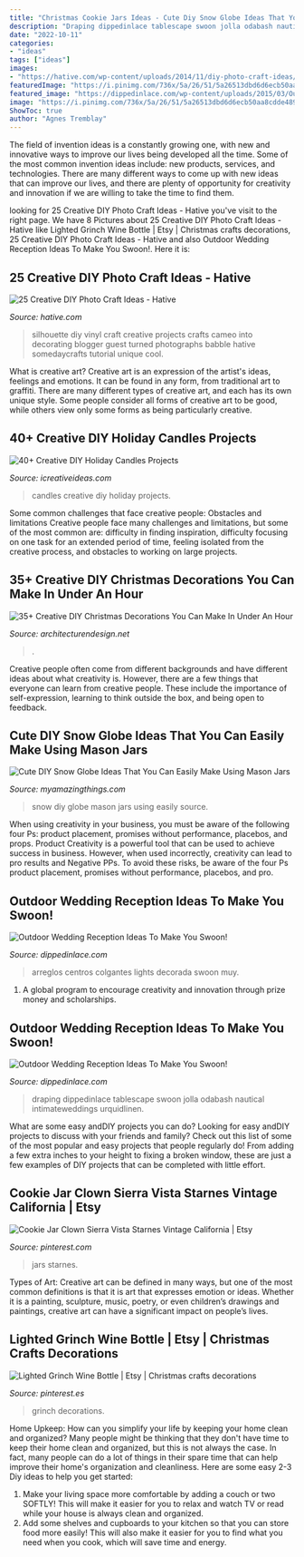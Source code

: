 ```yaml
---
title: "Christmas Cookie Jars Ideas - Cute Diy Snow Globe Ideas That You Can Easily Make Using Mason Jars"
description: "Draping dippedinlace tablescape swoon jolla odabash nautical intimateweddings urquidlinen"
date: "2022-10-11"
categories:
- "ideas"
tags: ["ideas"]
images:
- "https://hative.com/wp-content/uploads/2014/11/diy-photo-craft-ideas/18-diy-photo-craft-ideas.jpg"
featuredImage: "https://i.pinimg.com/736x/5a/26/51/5a26513dbd6d6ecb50aa8cdde489063a.jpg"
featured_image: "https://dippedinlace.com/wp-content/uploads/2015/03/Outdoor-Wedding-Reception-Ideas-14.jpg"
image: "https://i.pinimg.com/736x/5a/26/51/5a26513dbd6d6ecb50aa8cdde489063a.jpg"
ShowToc: true
author: "Agnes Tremblay"
---
```



The field of invention ideas is a constantly growing one, with new and innovative ways to improve our lives being developed all the time. Some of the most common invention ideas include: new products, services, and technologies. There are many different ways to come up with new ideas that can improve our lives, and there are plenty of opportunity for creativity and innovation if we are willing to take the time to find them.

	

		
looking for 25 Creative DIY Photo Craft Ideas - Hative you've visit to the right page. We have 8 Pictures about 25 Creative DIY Photo Craft Ideas - Hative like Lighted Grinch Wine Bottle | Etsy | Christmas crafts decorations, 25 Creative DIY Photo Craft Ideas - Hative and also Outdoor Wedding Reception Ideas To Make You Swoon!. Here it is:
		
    
## 25 Creative DIY Photo Craft Ideas - Hative

<img loading=lazy src="https://hative.com/wp-content/uploads/2014/11/diy-photo-craft-ideas/18-diy-photo-craft-ideas.jpg" onerror="this.onerror=null;this.src='https://tse3.mm.bing.net/th?id=OIP.Ub9w3d82j3XJNWB5e_IndQAAAA&amp;pid=15.1';" alt="25 Creative DIY Photo Craft Ideas - Hative">

_Source: hative.com_

>silhouette diy vinyl craft creative projects crafts cameo into decorating blogger guest turned photographs babble hative somedaycrafts tutorial unique cool. 

	

What is creative art?
Creative art is an expression of the artist's ideas, feelings and emotions. It can be found in any form, from traditional art to graffiti. There are many different types of creative art, and each has its own unique style. Some people consider all forms of creative art to be good, while others view only some forms as being particularly creative.

    
## 40+ Creative DIY Holiday Candles Projects

<img loading=lazy src="https://www.icreativeideas.com/wp-content/uploads/2015/10/candle12.jpg" onerror="this.onerror=null;this.src='https://tse1.mm.bing.net/th?id=OIP.ThEmFlPfQOxBwtzkBdi2NgHaJ3&amp;pid=15.1';" alt="40+ Creative DIY Holiday Candles Projects">

_Source: icreativeideas.com_

>candles creative diy holiday projects. 

	

Some common challenges that face creative people: Obstacles and limitations
Creative people face many challenges and limitations, but some of the most common are: difficulty in finding inspiration, difficulty focusing on one task for an extended period of time, feeling isolated from the creative process, and obstacles to working on large projects.

    
## 35+ Creative DIY Christmas Decorations You Can Make In Under An Hour

<img loading=lazy src="https://cdn.architecturendesign.net/wp-content/uploads/2015/12/AD-Christmas-Decorations-You-Can-Make-In-An-Hour-30.jpg" onerror="this.onerror=null;this.src='https://tse4.mm.bing.net/th?id=OIP.PSq-BBREo3JjKZuEJGC7-gHaJ4&amp;pid=15.1';" alt="35+ Creative DIY Christmas Decorations You Can Make In Under An Hour">

_Source: architecturendesign.net_

>. 

	

Creative people often come from different backgrounds and have different ideas about what creativity is. However, there are a few things that everyone can learn from creative people. These include the importance of self-expression, learning to think outside the box, and being open to feedback.

    
## Cute DIY Snow Globe Ideas That You Can Easily Make Using Mason Jars

<img loading=lazy src="http://myamazingthings.com/wp-content/uploads/2017/12/DIY-snow-globe-.jpg" onerror="this.onerror=null;this.src='https://tse3.mm.bing.net/th?id=OIP.DZdkk8DBKQb--ograzbMvAHaLH&amp;pid=15.1';" alt="Cute DIY Snow Globe Ideas That You Can Easily Make Using Mason Jars">

_Source: myamazingthings.com_

>snow diy globe mason jars using easily source. 

	

When using creativity in your business, you must be aware of the following four Ps: product placement, promises without performance, placebos, and props. Product
Creativity is a powerful tool that can be used to achieve success in business. However, when used incorrectly, creativity can lead to pro results and Negative PPs. To avoid these risks, be aware of the four Ps product placement, promises without performance, placebos, and pro.

    
## Outdoor Wedding Reception Ideas To Make You Swoon!

<img loading=lazy src="https://dippedinlace.com/wp-content/uploads/2015/03/Outdoor-Wedding-Reception-Ideas-17-683x1024.jpg" onerror="this.onerror=null;this.src='https://tse2.mm.bing.net/th?id=OIP.4pARtjK8wA2az3VAD37ivQHaLG&amp;pid=15.1';" alt="Outdoor Wedding Reception Ideas To Make You Swoon!">

_Source: dippedinlace.com_

>arreglos centros colgantes lights decorada swoon muy. 

	

1. A global program to encourage creativity and innovation through prize money and scholarships. 

    
## Outdoor Wedding Reception Ideas To Make You Swoon!

<img loading=lazy src="https://dippedinlace.com/wp-content/uploads/2015/03/Outdoor-Wedding-Reception-Ideas-14.jpg" onerror="this.onerror=null;this.src='https://tse2.mm.bing.net/th?id=OIP._Rcc2_ykaKGPLrrfI2vwjgHaLI&amp;pid=15.1';" alt="Outdoor Wedding Reception Ideas To Make You Swoon!">

_Source: dippedinlace.com_

>draping dippedinlace tablescape swoon jolla odabash nautical intimateweddings urquidlinen. 

	

What are some easy andDIY projects you can do?
Looking for easy andDIY projects to discuss with your friends and family? Check out this list of some of the most popular and easy projects that people regularly do! From adding a few extra inches to your height to fixing a broken window, these are just a few examples of DIY projects that can be completed with little effort.

    
## Cookie Jar Clown Sierra Vista Starnes Vintage California | Etsy

<img loading=lazy src="https://i.pinimg.com/736x/dc/2f/f2/dc2ff228d92185a5ee6a4e8b1dd520a5.jpg" onerror="this.onerror=null;this.src='https://tse1.mm.bing.net/th?id=OIP.iRUXgqqE4DP-eKXCZGQMLQHaLL&amp;pid=15.1';" alt="Cookie Jar Clown Sierra Vista Starnes Vintage California | Etsy">

_Source: pinterest.com_

>jars starnes. 

	

Types of Art:
Creative art can be defined in many ways, but one of the most common definitions is that it is art that expresses emotion or ideas. Whether it is a painting, sculpture, music, poetry, or even children’s drawings and paintings, creative art can have a significant impact on people’s lives.

    
## Lighted Grinch Wine Bottle | Etsy | Christmas Crafts Decorations

<img loading=lazy src="https://i.pinimg.com/736x/5a/26/51/5a26513dbd6d6ecb50aa8cdde489063a.jpg" onerror="this.onerror=null;this.src='https://tse2.mm.bing.net/th?id=OIP.SG3VXqiASXOhPWdmTYgmLwHaKW&amp;pid=15.1';" alt="Lighted Grinch Wine Bottle | Etsy | Christmas crafts decorations">

_Source: pinterest.es_

>grinch decorations. 

	

Home Upkeep: How can you simplify your life by keeping your home clean and organized?
Many people might be thinking that they don't have time to keep their home clean and organized, but this is not always the case. In fact, many people can do a lot of things in their spare time that can help improve their home's organization and cleanliness. Here are some easy 2-3 Diy ideas to help you get started: 
1. Make your living space more comfortable by adding a couch or two SOFTLY! This will make it easier for you to relax and watch TV or read while your house is always clean and organized. 
2. Add some shelves and cupboards to your kitchen so that you can store food more easily! This will also make it easier for you to find what you need when you cook, which will save time and energy. 

